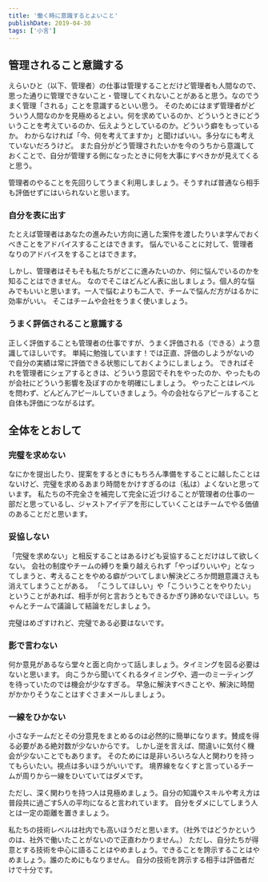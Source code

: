 ```yaml
---
title: '働く時に意識するとよいこと'
publishDate: 2019-04-30
tags: ['小言']
---
```


## 管理されること意識する

えらいひと（以下、管理者）の仕事は管理することだけど管理者も人間なので、思った通りに管理できないこと・管理してくれないことがあると思う。なのでうまく管理「される」ことを意識するといい思う。
そのためにはまず管理者がどういう人間なのかを見極めるとよい。何を求めているのか、どういうときにどういうことを考えているのか、伝えようとしているのか。どういう癖をもっているか。
わからなければ「今、何を考えてますか」と聞けばいい。多分なにも考えていないだろうけど。
また自分がどう管理されたいかを今のうちから意識しておくことで、自分が管理する側になったときに何を大事にすべきかが見えてくると思う。

管理者のやることを先回りしてうまく利用しましょう。そうすれば普通なら相手も評価せずにはいられないと思います。

### 自分を表に出す

たとえば管理者はあなたの進みたい方向に適した案件を渡したりいま学んでおくべきことをアドバイスすることはできます。
悩んでいることに対して、管理者なりのアドバイスをすることはできます。

しかし、管理者はそもそも私たちがどこに進みたいのか、何に悩んでいるのかを知ることはできません。
なのでそこはどんどん表に出しましょう。個人的な悩みでもいいと思います。一人で悩むよりも二人で、チームで悩んだ方がはるかに効率がいい。
そこはチームや会社をうまく使いましょう。

### うまく評価されること意識する

正しく評価することも管理者の仕事ですが、うまく評価される（できる）よう意識してほしいです。
単純に勉強しています！では正直、評価のしようがないので自分の実績は常に評価できる状態にしておくようにしましょう。
できればそれを管理者にシェアするときは、どういう意図でそれをやったのか、やったものが会社にどういう影響を及ぼすのかを明確にしましょう。
やったことはレベルを問わず、どんどんアピールしていきましょう。今の会社ならアピールすること自体も評価につながるはず。

## 全体をとおして

### 完璧を求めない

なにかを提出したり、提案をするときにもちろん準備をすることに越したことはないけど、完璧を求めるあまり時間をかけすぎるのは（私は）よくないと思っています。
私たちの不完全さを補完して完全に近づけることが管理者の仕事の一部だと思っているし、ジャストアイデアを形にしていくことはチームでやる価値のあることだと思います。

### 妥協しない

「完璧を求めない」と相反することはあるけども妥協することだけはして欲しくない。
会社の制度やチームの縛りを乗り越えられず「やっぱりいいや」となってしまうと、考えることをやめる癖がついてしまい解決どころか問題意識さえも消えてしまうことがある。
「こうしてほしい」や「こういうことをやりたい」ということがあれば、相手が何と言おうともできるかぎり諦めないでほしい。ちゃんとチームで議論して結論をだしましょう。

完璧はめざすけれど、完璧である必要はないです。

### 影で言わない

何か意見があるなら堂々と面と向かって話しましょう。タイミングを図る必要はないと思います。
向こうから聞いてくれるタイミングや、週一のミーティングを待っていたのでは機会が少なすぎる。
早急に解決すべきことや、解決に時間がかかりそうなことはすぐさまメールしましょう。

### 一線をひかない

小さなチームだとその分意見をまとめるのは必然的に簡単になります。賛成を得る必要がある絶対数が少ないからです。
しかし逆を言えば、間違いに気付く機会が少ないことでもあります。
そのためには是非いろいろな人と関わりを持ってもらいたい。視点は多いほうがいいです。
境界線をなくすと言っているチームが周りから一線をひいていてはダメです。

ただし、深く関わりを持つ人は見極めましょう。自分の知識やスキルや考え方は普段共に過ごす5人の平均になると言われています。
自分をダメにしてしまう人とは一定の距離を置きましょう。

私たちの技術レベルは社内でも高いほうだと思います。（社外ではどうかというのは、社外で働いたことがないので正直わかりません。）
ただし、自分たちが得意とする技術を中心に語ることはやめましょう。できることを誇示することはやめましょう。誰のためにもなりません。
自分の技術を誇示する相手は評価者だけで十分です。
